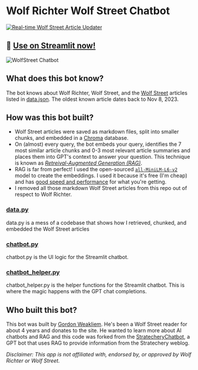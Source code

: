 # Wolf Richter Wolf Street Chatbot
[![Real-time Wolf Street Article Updater](https://github.com/benfwalla/BenThompsonChatbot/actions/workflows/check_for_latest_articles.yml/badge.svg?event=schedule)](https://github.com/benfwalla/BenThompsonChatbot/actions/workflows/check_for_latest_articles.yml)

## 🎈 [Use on Streamlit now!](https://unofficial-WolfStreet-chatbot.streamlit.app/)
![WolfStreet Chatbot](img/WolfStreet%20Chatbot%20_%20Streamlit.jpeg)

## What does this bot know?
The bot knows about Wolf Richter, Wolf Street, and the [Wolf Street](https://wolfstreet.com/) articles listed in [data.json](data.json). 
The oldest known article dates back to Nov 8, 2023.

## How was this bot built?
- Wolf Street articles were saved as markdown files, split into smaller chunks, and embedded in a [Chroma](https://www.trychroma.com/) database.
- On (almost) every query, the bot embeds your query, identifies the 7 most similar article chunks and 0-3 most relevant article summaries and places them into GPT's context to answer your question. This technique is known as *[Retreival-Augmented Generation (RAG)](https://stackoverflow.blog/2023/10/18/retrieval-augmented-generation-keeping-llms-relevant-and-current/)*.
- RAG is far from perfect! I used the open-sourced [`all-MiniLM-L6-v2`](https://huggingface.co/sentence-transformers/all-MiniLM-L6-v2) model to create the embeddings. I used it because it's free (I'm cheap) and has [good speed and performance](https://huggingface.co/blog/mteb) for what you're getting.
- I removed all those markdown Wolf Street articles from this repo out of respect to Wolf Richter.

### [data.py](data.py)
data.py is a mess of a codebase that shows how I retrieved, chunked, and embedded the Wolf Street articles

### [chatbot.py](chatbot.py)
chatbot.py is the UI logic for the Streamlit chatbot.

### [chatbot_helper.py](chatbot_helper.py)
chatbot_helper.py is the helper functions for the Streamlit chatbot. This is where the magic happens with the GPT chat completions.

## Who built this bot?
This bot was built by [Gordon Weakliem](https://github.com/gweakliem). He's been a Wolf Street reader for about 4 years and donates to the site. He wanted to learn more about AI chatbots and RAG and this code was forked from the [StratecheryChatbot](https://unofficial-stratechery-chatbot.streamlit.app/), a GPT bot that uses RAG to provide information from the Stratechery weblog.

_Disclaimer: This app is not affiliated with, endorsed by, or approved by Wolf Richter or Wolf Street._